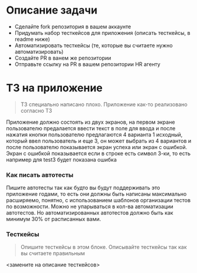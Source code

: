 # Описание задачи
  - Сделайте fork репозитория в вашем аккаунте
  - Придумать набор тесткейсов для приложения (описать тесткейсы, в readme ниже)
  - Автоматизировать тесткейсы (те, которые вы считаете нужно автоматизировать)
  - Создайте PR в ванем же репозитории
  - Отправьте ссылку на PR в вашем репозитории HR агенту

# ТЗ на приложение
> ТЗ специально написано плохо. Приложение как-то реализовано согласно ТЗ

Приложение должно состоять из двух экранов, на первом экране пользователю предалается ввести текст в поле для ввода и после нажатия кнопки пользователю предлагаются 4 варианта 1 исходный, который ввел пользователь и еще 3, он может выбрать из 4 вариантов и после пользователю показывается экран успеха или экран с ошибкой. Экран с ошибкой показывается если в строке есть символ 3-ки, то есть например для test3 будет показана ошибка

### Как писать автотесты

Пишите автотесты так как будто вы будут поддерживать это приложение годами, то есть они должны быть написаны максимально расширяемо, понятно, с использованием шаблонов организации тестов по возможности. Можно не упарываться в кол-ва автоматизации автотестов. Но автоматизированных автотестов должно быть как минимум 30% от расписанных вами.

### Тесткейсы
> Опишите тесткейсы в этом блоке. Описывайте тесткейсы так как вы считаете правильным

<замените на описание тесткейсов>


